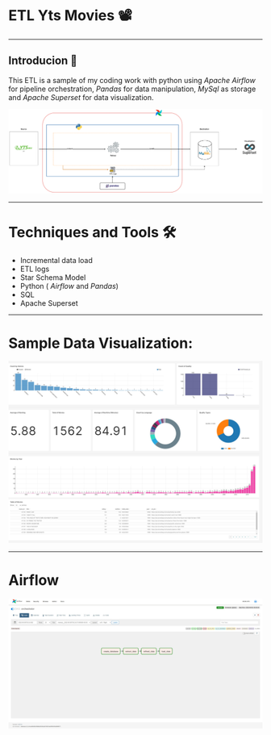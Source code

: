 # ETL Yts Movies 📽️
---
## Introducion 📑
This ETL is a sample of my coding work with python using *Apache Airflow* for pipeline orchestration, *Pandas* for data manipulation, *MySql* as storage and *Apache Superset* for data visualization.

![](Docs/Screenshot/diagram_pipeline.png)

---
# Techniques and Tools 🛠️

- Incremental data load
- ETL logs
- Star Schema Model
- Python ( *Airflow* and *Pandas*)
- SQL
- Apache Superset

---
# Sample Data Visualization:
![](Docs/Screenshot/superset-dashboard.jpg)

---

# Airflow
![](Docs/Screenshot/airflow-pipeline.jpeg)